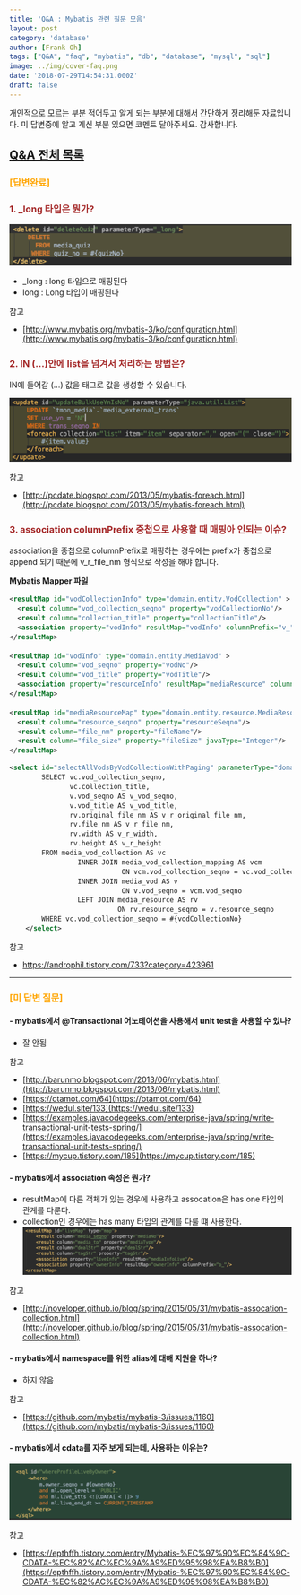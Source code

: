 ```yaml
---
title: 'Q&A : Mybatis 관련 질문 모음'
layout: post
category: 'database'
author: [Frank Oh]
tags: ["Q&A", "faq", "mybatis", "db", "database", "mysql", "sql"]
image: ../img/cover-faq.png
date: '2018-07-29T14:54:31.000Z'
draft: false
---
```


개인적으로 모르는 부분 적어두고 알게 되는 부분에 대해서 간단하게 정리해둔 자료입니다.
미 답변중에 알고 계신 부분 있으면 코멘트 달아주세요. 감사합니다.

## [Q&A 전체 목록](https://blog.advenoh.pe.kr/java/QA-%EA%B0%9C%EB%B0%9C%EA%B4%80%EB%A0%A8-%EC%A7%88%EB%AC%B8-%EB%AA%A8%EC%9D%8C/)


### <span style="color:orange">[답변완료]</span>

### <span style="color:brown">1. \_long 타입은 뭔가?</span>
![](images/QA-Mybatis-관련-질문-모음/image_3.png)

- \_long : long 타입으로 매핑된다
- long : Long 타입이 매핑된다



참고
* [http://www.mybatis.org/mybatis-3/ko/configuration.html](http://www.mybatis.org/mybatis-3/ko/configuration.html)

### <span style="color:brown">2. IN (…)안에 list을 넘겨서 처리하는 방법은?</span>

IN에 들어갈 (…) 값을 <foreach> 태그로 값을 생성할 수 있습니다.

![](images/QA-Mybatis-관련-질문-모음/image_2.png)

참고

* [http://pcdate.blogspot.com/2013/05/mybatis-foreach.html](http://pcdate.blogspot.com/2013/05/mybatis-foreach.html)



### <span style="color:brown">3. association columnPrefix 중첩으로 사용할 때 매핑아 인되는 이슈?</span>

association을 중첩으로 columnPrefix로 매핑하는 경우에는 prefix가 중첩으로 append 되기 때문에 v_r_file_nm 형식으로 작성을 해야 합니다. 

**Mybatis Mapper 파일**

```xml
<resultMap id="vodCollectionInfo" type="domain.entity.VodCollection" >
  <result column="vod_collection_seqno" property="vodCollectionNo"/>
  <result column="collection_title" property="collectionTitle"/>
  <association property="vodInfo" resultMap="vodInfo" columnPrefix="v_"/>
</resultMap>

<resultMap id="vodInfo" type="domain.entity.MediaVod" >
  <result column="vod_seqno" property="vodNo"/>
  <result column="vod_title" property="vodTitle"/>
  <association property="resourceInfo" resultMap="mediaResource" columnPrefix="r_"/>
</resultMap>

<resultMap id="mediaResourceMap" type="domain.entity.resource.MediaResource">
  <result column="resource_seqno" property="resourceSeqno"/>
  <result column="file_nm" property="fileName"/>
  <result column="file_size" property="fileSize" javaType="Integer"/>
</resultMap>
```

```xml
<select id="selectAllVodsByVodCollectionWithPaging" parameterType="domain.dto.VodCollectionPageMeta" resultMap="Common.vodCollectionInfo">
        SELECT vc.vod_collection_seqno,
               vc.collection_title,
               v.vod_seqno AS v_vod_seqno,
               v.vod_title AS v_vod_title,
               rv.original_file_nm AS v_r_original_file_nm,
               rv.file_nm AS v_r_file_nm,
               rv.width AS v_r_width,
               rv.height AS v_r_height
        FROM media_vod_collection AS vc
                 INNER JOIN media_vod_collection_mapping AS vcm
                            ON vcm.vod_collection_seqno = vc.vod_collection_seqno
                 INNER JOIN media_vod AS v
                            ON v.vod_seqno = vcm.vod_seqno
                 LEFT JOIN media_resource AS rv
                           ON rv.resource_seqno = v.resource_seqno
        WHERE vc.vod_collection_seqno = #{vodCollectionNo}
    </select>
```



참고

- https://androphil.tistory.com/733?category=423961

----

### <span style="color:orange">[미 답변 질문]</span>

#### - mybatis에서 @Transactional 어노테이션을 사용해서 unit test을 사용할 수 있나?
  - 잘 안됨

참고 
* [http://barunmo.blogspot.com/2013/06/mybatis.html](http://barunmo.blogspot.com/2013/06/mybatis.html)
* [https://otamot.com/64](https://otamot.com/64)
* [https://wedul.site/133](https://wedul.site/133)
* [https://examples.javacodegeeks.com/enterprise-java/spring/write-transactional-unit-tests-spring/](https://examples.javacodegeeks.com/enterprise-java/spring/write-transactional-unit-tests-spring/)
* [https://mycup.tistory.com/185](https://mycup.tistory.com/185)

#### - mybatis에서 association 속성은 뭔가?
  - resultMap에 다른 객체가 있는 경우에 사용하고 assocation은 has one 타입의 관계를 다룬다.
  - collection인 경우에는 has many 타입의 관계를 다룰 떄 사용한다.
![](images/QA-Mybatis-관련-질문-모음/image_1.png)

참고
* [http://noveloper.github.io/blog/spring/2015/05/31/mybatis-assocation-collection.html](http://noveloper.github.io/blog/spring/2015/05/31/mybatis-assocation-collection.html)

#### - mybatis에서 namespace를 위한 alias에 대해 지원을 하나?
  - 하지 않음

참고
* [https://github.com/mybatis/mybatis-3/issues/1160](https://github.com/mybatis/mybatis-3/issues/1160)

#### - mybatis에서 cdata를 자주 보게 되는데, 사용하는 이유는?

![](images/QA-Mybatis-관련-질문-모음/image_4.png)

참고

* [https://epthffh.tistory.com/entry/Mybatis-%EC%97%90%EC%84%9C-CDATA-%EC%82%AC%EC%9A%A9%ED%95%98%EA%B8%B0](https://epthffh.tistory.com/entry/Mybatis-%EC%97%90%EC%84%9C-CDATA-%EC%82%AC%EC%9A%A9%ED%95%98%EA%B8%B0)
